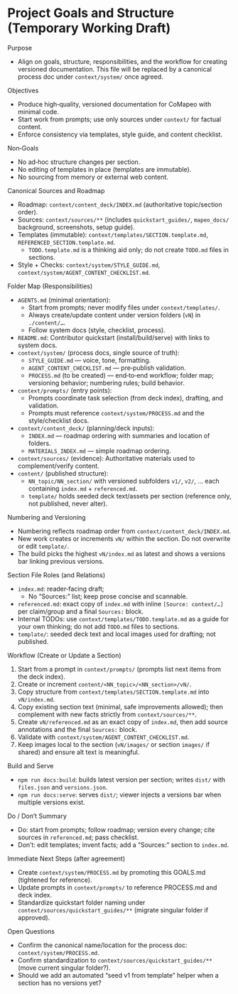 # Project Goals and Structure (Temporary Working Draft)

Purpose
- Align on goals, structure, responsibilities, and the workflow for creating versioned documentation. This file will be replaced by a canonical process doc under `context/system/` once agreed.

Objectives
- Produce high‑quality, versioned documentation for CoMapeo with minimal code.
- Start work from prompts; use only sources under `context/` for factual content.
- Enforce consistency via templates, style guide, and content checklist.

Non‑Goals
- No ad‑hoc structure changes per section.
- No editing of templates in place (templates are immutable).
- No sourcing from memory or external web content.

Canonical Sources and Roadmap
- Roadmap: `context/content_deck/INDEX.md` (authoritative topic/section order).
- Sources: `context/sources/**` (includes `quickstart_guides/`, `mapeo_docs/` background, screenshots, setup guide).
- Templates (immutable): `context/templates/SECTION.template.md`, `REFERENCED_SECTION.template.md`.
  - `TODO.template.md` is a thinking aid only; do not create `TODO.md` files in sections.
- Style + Checks: `context/system/STYLE_GUIDE.md`, `context/system/AGENT_CONTENT_CHECKLIST.md`.

Folder Map (Responsibilities)
- `AGENTS.md` (minimal orientation):
  - Start from prompts; never modify files under `context/templates/`.
  - Always create/update content under version folders (`vN`) in `./content/…`.
  - Follow system docs (style, checklist, process).
- `README.md`: Contributor quickstart (install/build/serve) with links to system docs.
- `context/system/` (process docs, single source of truth):
  - `STYLE_GUIDE.md` — voice, tone, formatting.
  - `AGENT_CONTENT_CHECKLIST.md` — pre‑publish validation.
  - `PROCESS.md` (to be created) — end‑to‑end workflow; folder map; versioning behavior; numbering rules; build behavior.
- `context/prompts/` (entry points):
  - Prompts coordinate task selection (from deck index), drafting, and validation.
  - Prompts must reference `context/system/PROCESS.md` and the style/checklist docs.
- `context/content_deck/` (planning/deck inputs):
  - `INDEX.md` — roadmap ordering with summaries and location of folders.
  - `MATERIALS_INDEX.md` — simple roadmap ordering.
- `context/sources/` (evidence): Authoritative materials used to complement/verify content.
- `content/` (published structure):
  - `NN_topic/NN_section/` with versioned subfolders `v1/`, `v2/`, … each containing `index.md` + `referenced.md`.
  - `template/` holds seeded deck text/assets per section (reference only, not published, never alter).

Numbering and Versioning
- Numbering reflects roadmap order from `context/content_deck/INDEX.md`.
- New work creates or increments `vN/` within the section. Do not overwrite or edit `template/`.
- The build picks the highest `vN/index.md` as latest and shows a versions bar linking previous versions.

Section File Roles (and Relations)
- `index.md`: reader‑facing draft;
  - No “Sources:” list; keep prose concise and scannable.
- `referenced.md`: exact copy of `index.md` with inline `[Source: context/…]` per claim/group and a final `Sources:` block.
- Internal TODOs: use `context/templates/TODO.template.md` as a guide for your own thinking; do not add `TODO.md` files to sections.
- `template/`: seeded deck text and local images used for drafting; not published.

Workflow (Create or Update a Section)
1) Start from a prompt in `context/prompts/` (prompts list next items from the deck index).
2) Create or increment `content/<NN_topic>/<NN_section>/vN/`.
3) Copy structure from `context/templates/SECTION.template.md` into `vN/index.md`.
4) Copy existing section text (minimal, safe improvements allowed); then complement with new facts strictly from `context/sources/**`.
5) Create `vN/referenced.md` as an exact copy of `index.md`, then add source annotations and the final `Sources:` block.
6) Validate with `context/system/AGENT_CONTENT_CHECKLIST.md`.
7) Keep images local to the section (`vN/images/` or section `images/` if shared) and ensure alt text is meaningful.

Build and Serve
- `npm run docs:build`: builds latest version per section; writes `dist/` with `files.json` and `versions.json`.
- `npm run docs:serve`: serves `dist/`; viewer injects a versions bar when multiple versions exist.

Do / Don’t Summary
- Do: start from prompts; follow roadmap; version every change; cite sources in `referenced.md`; pass checklist.
- Don’t: edit templates; invent facts; add a “Sources:” section to `index.md`.

Immediate Next Steps (after agreement)
- Create `context/system/PROCESS.md` by promoting this GOALS.md (tightened for reference).
- Update prompts in `context/prompts/` to reference PROCESS.md and deck index.
- Standardize quickstart folder naming under `context/sources/quickstart_guides/**` (migrate singular folder if approved).

Open Questions
- Confirm the canonical name/location for the process doc: `context/system/PROCESS.md`.
- Confirm standardization to `context/sources/quickstart_guides/**` (move current singular folder?).
- Should we add an automated “seed v1 from template” helper when a section has no versions yet?
